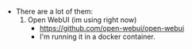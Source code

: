 
- There are a lot of them:
    1. Open WebUI (im using right now)
        - https://github.com/open-webui/open-webui
        - I'm running it in a docker container.

